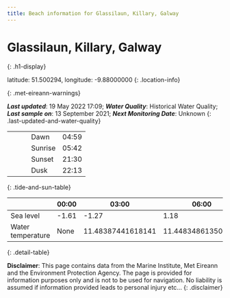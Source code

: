 ```yaml
---
title: Beach information for Glassilaun, Killary, Galway
---
```

# Glassilaun, Killary, Galway 
{: .h1-display}

latitude: 51.500294, longitude: -9.88000000
{: .location-info}


{: .met-eireann-warnings}

___Last updated___: 19 May 2022 17:09; ___Water Quality___: Historical Water Quality;
___Last sample on___: 13 September 2021; ___Next Monitoring Date___: Unknown
{: .last-updated-and-water-quality}

|   |   |   |   |   |
|---|---|---|---|---|
|   |   |   | Dawn  | 04:59 |
|   |   |   | Sunrise  | 05:42 |
|   |   |   | Sunset  | 21:30 |
|   |   |   | Dusk  | 22:13 |
{: .tide-and-sun-table}

<div></div>

| | 00:00 | 03:00 | 06:00 | 09:00 | 12:00 | 15:00 | 18:00 | 21:00 |
|---|---|---|---|---|---|---|---|---|
| Sea level | -1.61 | -1.27 | 1.18 | 1.09| -1.2 | -1.15 | 1.23 | 1.44 |
| Water temperature | None | 11.48387441618141 | 11.448348613500405 | 11.489513186230313 | 11.637261594215206 | 11.738823970195563 | 11.65475170919691 | 11.688389933199614 |
{: .detail-table}

__Disclaimer__: This page contains data from the Marine Institute,
Met Eireann and the Environment Protection Agency. The page is provided for
information purposes only and is not to be used for navigation. No liability
is assumed if information provided leads to personal injury etc...
{: .disclaimer}